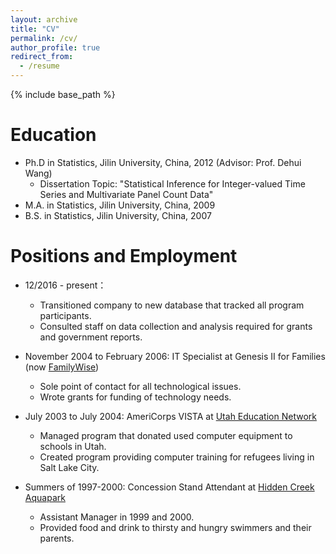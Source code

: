 ```yaml
---
layout: archive
title: "CV"
permalink: /cv/
author_profile: true
redirect_from:
  - /resume
---
```


{% include base_path %}

Education
======
* Ph.D in Statistics, Jilin University, China, 2012 (Advisor: Prof.  Dehui Wang)
  * Dissertation Topic:  "Statistical Inference for Integer-valued Time Series and Multivariate Panel Count Data"
* M.A. in Statistics,  Jilin University, China, 2009
* B.S. in Statistics,  Jilin University, China, 2007

Positions and Employment
======
* 12/2016 - present： 
  * Transitioned company to new database that tracked all program participants.
  * Consulted staff on data collection and analysis required for grants and government reports.
  
* November 2004 to February 2006: IT Specialist at Genesis II for Families (now <a href="https://familywiseservices.org/">FamilyWise</a>)
  * Sole point of contact for all technological issues.
  * Wrote grants for funding of technology needs.

* July 2003 to July 2004: AmeriCorps VISTA at <a href="www.uen.org">Utah Education Network</a>
	* Managed program that donated used computer equipment to schools in Utah.
	* Created program providing computer training for refugees living in Salt Lake City.
  
* Summers of 1997-2000: Concession Stand Attendant at <a href="https://www.pdhp.org/hidden-creek-aquatic-park-outdoor-pool/">Hidden Creek Aquapark</a>
	* Assistant Manager in 1999 and 2000.
	* Provided food and drink to thirsty and hungry swimmers and their parents. 

<!--
Skills
======
* Skill 1
* Skill 2
  * Sub-skill 2.1
  * Sub-skill 2.2
  * Sub-skill 2.3
* Skill 3

Publications
======
  <ul>{% for post in site.publications %}
    {% include archive-single-cv.html %}
  {% endfor %}</ul>
  
Talks
======
  <ul>{% for post in site.talks %}
    {% include archive-single-talk-cv.html %}
  {% endfor %}</ul>
  
Teaching
======
  <ul>{% for post in site.teaching %}
    {% include archive-single-cv.html %}
  {% endfor %}</ul>
  
Service and leadership
======
* Currently signed in to 43 different slack teams
-->
